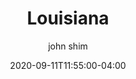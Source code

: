 ---
date: 2020-09-11T11:55:00-04:00
title: "Louisiana"
seo_title: "Contact Louisiana Governor"
description: Contact Louisiana Governor
author: john shim
url: /louisiana/
weight: 1
---
